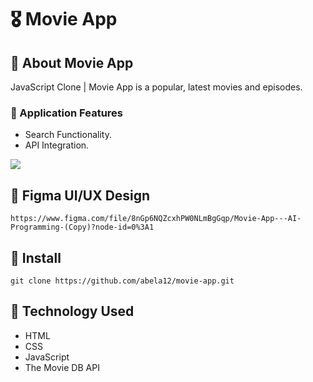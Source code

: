 # 🎖️ Movie App


## 🚀 About Movie App


JavaScript Clone | Movie App is a popular, latest movies and episodes.<br>

### 🚀 Application Features <br>
- Search Functionality.
- API Integration.
<img src="https://github.com/abela12/movie-app/blob/main/assets/img/Desktop_UI.jpg">

## 🚀 Figma UI/UX Design
```
https://www.figma.com/file/8nGp6NQZcxhPW0NLmBgGqp/Movie-App---AI-Programming-(Copy)?node-id=0%3A1
```

## 🚀 Install

```
git clone https://github.com/abela12/movie-app.git
```


## 🚀 Technology Used

- HTML
- CSS
- JavaScript
- The Movie DB API

